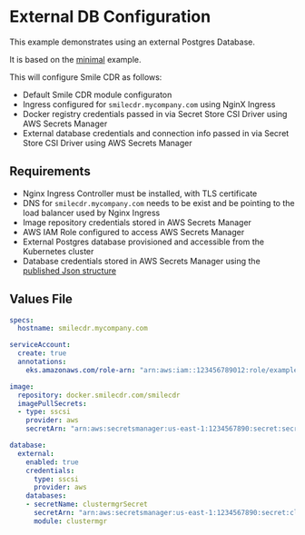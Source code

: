 # External DB Configuration

This example demonstrates using an external Postgres Database.

It is based on the [minimal](minimal.md) example.

This will configure Smile CDR as follows:

* Default Smile CDR module configuraton
* Ingress configured for `smilecdr.mycompany.com` using NginX Ingress
* Docker registry credentials passed in via Secret Store CSI Driver using AWS Secrets Manager
* External database credentials and connection info passed in via Secret Store CSI Driver using AWS Secrets Manager

## Requirements

* Nginx Ingress Controller must be installed, with TLS certificate
* DNS for `smilecdr.mycompany.com` needs to be exist and be pointing to the load balancer used by Nginx Ingress
* Image repository credentials stored in AWS Secrets Manager
* AWS IAM Role configured to access AWS Secrets Manager
* External Postgres database provisioned and accessible from the Kubernetes cluster
* Database credentials stored in AWS Secrets Manager using the [published Json structure](https://docs.aws.amazon.com/secretsmanager/latest/userguide/reference_secret_json_structure.html#reference_secret_json_structure_rds-postgres)

## Values File
```yaml
specs:
  hostname: smilecdr.mycompany.com

serviceAccount:
  create: true
  annotations:
    eks.amazonaws.com/role-arn: "arn:aws:iam::123456789012:role/example-role-name"

image:
  repository: docker.smilecdr.com/smilecdr
  imagePullSecrets:
  - type: sscsi
    provider: aws
    secretArn: "arn:aws:secretsmanager:us-east-1:1234567890:secret:secretname"

database:
  external:
    enabled: true
    credentials:
      type: sscsi
      provider: aws
    databases:
    - secretName: clustermgrSecret
      secretArn: "arn:aws:secretsmanager:us-east-1:1234567890:secret:clustermgrSecret"
      module: clustermgr
```
